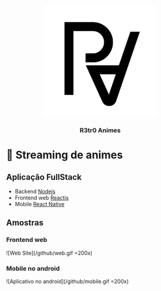 <p align="center">
  <img src="/github/retro_animes.svg" width="300" heigth="300" />
  <h3 align="center">R3tr0 Animes</h3>
</p>

# :rocket: Streaming de animes

## Aplicação FullStack

- Backend [Nodejs](https://nodejs.org/pt-br/)
- Frontend web [Reactjs](https://pt-br.reactjs.org/)
- Mobile [React Native](https://reactnative.dev/)

## Amostras

### Frontend web
![Web Site](/github/web.gif =200x)

### Mobile no android
![Aplicativo no android](/github/mobile.gif =200x)